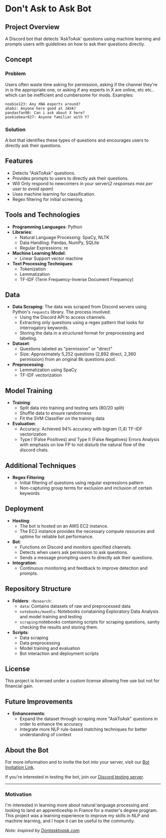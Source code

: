 # Don't Ask to Ask Bot

## Project Overview
A Discord bot that detects 'AskToAsk' questions using machine learning and prompts users with guidelines on how to ask their questions directly.

## Concept
### Problem
Users often waste time asking for permission, asking if the channel they're in is the appropriate one, or asking if any experts in X are online, etc etc.. which can be inefficient and cumbersome for mods.
Examples:
```
noobie123: Any XNA experts around?
ahabz: Anyone here good at JAVA?  
pandasfan90: Can i ask about X here?  
pookiebear827: Anyone familiar with Y?  
```
### Solution
A bot that identifies these types of questions and encourages users to directly ask their questions.

## Features
- Detects "AskToAsk" questions.
- Provides prompts to users to directly ask their questions.
- Will Only respond to newcomers in your server(*2 responses max per user to avoid spam*)
- Uses machine learning for classification.
- Regex filtering for initial screening.
  
## Tools and Technologies
- **Programming Languages**: Python
- **Libraries**:
  - Natural Language Processing: SpaCy, NLTK
  - Data Handling: Pandas, NumPy, SQLite
  - Regular Expressions: re
- **Machine Learning Model**:
  - Linear Support vector machine
- **Text Processing Techniques**:
  - Tokenization
  - Lemmatization
  - TF-IDF (Term Frequency-Inverse Document Frequency)

## Data
- **Data Scraping**: The data was scraped from Discord servers using Python's `requests` library. The process involved:
  - Using the Discord API to access channels.
  - Extracting only questions using a regex pattern that looks for interrogatory keywords.
  - Storing the data in a structured format for preprocessing and labeling.
- **Dataset**:
  - Questions labeled as "permission" or "direct"
  - Size: Approximately 5,252 questions (2,892 direct, 2,360 permission) from an original 8k questions pool.
- **Preprocessing**:
  - Lemmatization using SpaCy
  - TF-IDF vectorization

## Model Training
- **Training**:
  - Split data into training and testing sets (80/20 split)
  - Shuffle data to ensure randomness
  - Fit the SVM Classifier on the training data
- **Evaluation**:
  - Accuracy: Achieved 94% accuracy with bigram (1,4) TF-IDF vectorization
  - Type I (False Positives) and Type II (False Negatives) Errors Analysis with emphasis on low FP to not disturb the natural flow of the discord chats.

## Additional Techniques
- **Regex Filtering**:
  - Initial filtering of questions using regular expressions pattern
  - Non-capturing group terms for exclusion and inclusion of certain keywords

## Deployment
- **Hosting**:
  - The bot is hosted on an AWS EC2 instance.
  - The EC2 instance provides the necessary compute resources and uptime for reliable bot performance.
- **Bot**:
  - Functions on Discord and monitors specified channels.
  - Detects when users ask permission to ask questions.
  - Sends a message prompting users to directly ask their questions.
- **Integration**:
  - Continuous monitoring and feedback to improve detection and prompts.

## Repository Structure
- **Folders**:
  -`Research`:
    - `data`: Contains datasets of raw and preprocessed data
    - `notebooks/moedls`: Notebooks conataining Exploratory Data Analysis and model training and testing
    - `scraping`:notebooks containing scripts for scraping questions, sanity checking the results and storing them.
- **Scripts**:
  - Data scraping
  - Data preprocessing
  - Model training and evaluation
  - Bot interaction and deployment scripts

## License
This project is licensed under a custom license allowing free use but not for financial gain.


## Future Improvements
- **Enhancements**:
  - Expand the dataset through scraping more "AskToAsk" questions in order to enhance the accuracy
  - Integrate more NLP rule-based matching techniques for better understanding of context
  


## About the Bot
For more information and to invite the bot into your server, visit our [Bot Invitation Link](https://discord.com/oauth2/authorize?client_id=1235240271994814464&permissions=274878032960&scope=bot).

If you're interested in testing the bot, join our [Discord testing server](https://discord.gg/Ka6THHvc8j).

---

### Motivation
I'm interested in learning more about natural language processing and looking to land an apprenticeship in France for a master's degree program. This project was a learning experience to improve my skills in NLP and machine learning, and I hope it can be useful to the community.

*Note: inspired by [Dontasktoask.com](https://dontasktoask.com/).*

